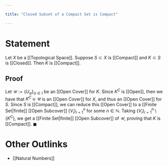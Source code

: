 ```yaml
---

title: "Closed Subset of a Compact Set is Compact"

---
```

# Statement
Let $X$ be a [[Topological Space]]. Suppose $S \subset X$ is [[Compact]] and $K \subset S$ is [[Closed]]. Then $K$ is [[Compact]].

## Proof
Let $\mathcal{U} := \{U_\alpha\}_{\alpha \in I}$ be an [[Open Cover]] for $K$. Since $K^{C}$ is [[Open]], then we have that $K^{C} \cup \mathcal{U}$ is an [[Open Cover]] for $X$, and thus an [[Open Cover]] for $S$. Since $S$ is [[Compact]], we can reduce this [[Open Cover]] to a [[Finite Set|finite]] [[Open Subcover]] $\{V_{i}\}_{i=1}^{n}$ for some $n \in \mathbb{N}$. Taking $\{V_{i}\}_{i=1}^{n} \setminus \{K^{C}\}$, we get a [[Finite Set|finite]] [[Open Subcover]] of $\mathcal{U}$, proving that $K$ is [[Compact]]. $\blacksquare$

# Other Outlinks
- [[Natural Numbers]]